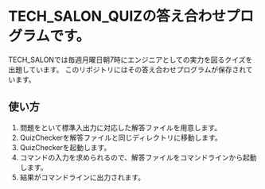 # TECH_SALON_QUIZの答え合わせプログラムです。
TECH_SALONでは毎週月曜日朝7時にエンジニアとしての実力を図るクイズを出題しています。
このリポジトリにはその答え合わせプログラムが保存されています。

## 使い方
1. 問題をといて標準入出力に対応した解答ファイルを用意します。
2. QuizCheckerを解答ファイルと同じディレクトリに移動します。
3. QuizCheckerを起動します。
4. コマンドの入力を求められるので、解答ファイルをコマンドラインから起動します。
5. 結果がコマンドラインに出力されます。
